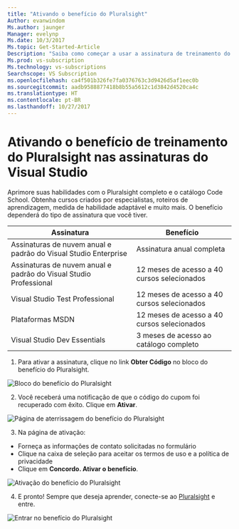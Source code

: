 ```yaml
---
title: "Ativando o benefício do Pluralsight"
Author: evanwindom
Ms.author: jaunger
Manager: evelynp
Ms.date: 10/3/2017
Ms.topic: Get-Started-Article
Description: "Saiba como começar a usar a assinatura de treinamento do Pluralsight incluída com a assinatura do Visual Studio."
Ms.prod: vs-subscription
Ms.technology: vs-subscriptions
Searchscope: VS Subscription
ms.openlocfilehash: ca4f501b326fe7fa0376763c3d9426d5af1eec0b
ms.sourcegitcommit: aadb9588877418b8b55a5612c1d3842d4520ca4c
ms.translationtype: HT
ms.contentlocale: pt-BR
ms.lasthandoff: 10/27/2017
---
```

# <a name="activating-the-pluralsight-training-benefit-in-visual-studio-subscriptions"></a>Ativando o benefício de treinamento do Pluralsight nas assinaturas do Visual Studio

Aprimore suas habilidades com o Pluralsight completo e o catálogo Code School.  Obtenha cursos criados por especialistas, roteiros de aprendizagem, medida de habilidade adaptável e muito mais.  O benefício dependerá do tipo de assinatura que você tiver.  

| Assinatura                                                     | Benefício                              |
|------------------------------------------------------------------|--------------------------------------|
| Assinaturas de nuvem anual e padrão do Visual Studio Enterprise   | Assinatura anual completa             |
| Assinaturas de nuvem anual e padrão do Visual Studio Professional | 12 meses de acesso a 40 cursos selecionados |
| Visual Studio Test Professional                                  | 12 meses de acesso a 40 cursos selecionados |
| Plataformas MSDN                                                   | 12 meses de acesso a 40 cursos selecionados |
| Visual Studio Dev Essentials                                     | 3 meses de acesso ao catálogo completo  |  

  

1. Para ativar a assinatura, clique no link **Obter Código** no bloco do benefício do Pluralsight.

![Bloco do benefício do Pluralsight](_img\vs-pluralsight\vs-pluralsight-tile.png)

2. Você receberá uma notificação de que o código do cupom foi recuperado com êxito.  Clique em **Ativar**.   

![Página de aterrissagem do benefício do Pluralsight](_img\vs-pluralsight\vs-pluralsight-landing-crop.png)

3.  Na página de ativação:
- Forneça as informações de contato solicitadas no formulário 
- Clique na caixa de seleção para aceitar os termos de uso e a política de privacidade
- Clique em **Concordo. Ativar o benefício**. 

![Ativação do benefício do Pluralsight](_img\vs-pluralsight\vs-pluralsight-registration-crop.png)

4.  E pronto!  Sempre que deseja aprender, conecte-se ao [Pluralsight](https://app.pluralsight.com/id?) e entre.  

![Entrar no benefício do Pluralsight](_img\vs-pluralsight\vs-pluralsight-sign-in.png)
